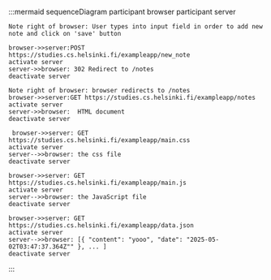 :::mermaid
sequenceDiagram
    participant browser
    participant server

    Note right of browser: User types into input field in order to add new note and click on 'save' button

    browser->>server:POST https://studies.cs.helsinki.fi/exampleapp/new_note 
    activate server
    server->>browser: 302 Redirect to /notes
    deactivate server

    Note right of browser: browser redirects to /notes
    browser->>server:GET https://studies.cs.helsinki.fi/exampleapp/notes
    activate server
    server->>browser:  HTML document
    deactivate server

     browser->>server: GET https://studies.cs.helsinki.fi/exampleapp/main.css
    activate server
    server-->>browser: the css file
    deactivate server

    browser->>server: GET https://studies.cs.helsinki.fi/exampleapp/main.js
    activate server
    server-->>browser: the JavaScript file
    deactivate server

    browser->>server: GET https://studies.cs.helsinki.fi/exampleapp/data.json
    activate server
    server-->>browser: [{ "content": "yooo", "date": "2025-05-02T03:47:37.364Z"" }, ... ]
    deactivate server



    
:::
   

   
